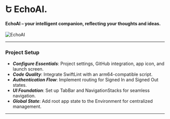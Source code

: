 Ե EchoAI.
=====

#### EchoAI – your intelligent companion, reflecting your thoughts and ideas.

![EchoAI](https://github.com/user-attachments/assets/8b2c99e2-7440-4565-b780-b1206da7ba3b)

-----

### Project Setup

- ***Configure Essentials***: Project settings, GitHub integration, app icon, and launch screen.
- ***Code Quality***: Integrate SwiftLint with an arm64-compatible script.
- ***Authentication Flow***: Implement routing for Signed In and Signed Out states.
- ***UI Foundation***: Set up TabBar and NavigationStacks for seamless navigation.
- ***Global State***: Add root app state to the Environment for centralized management.

-----   
 
